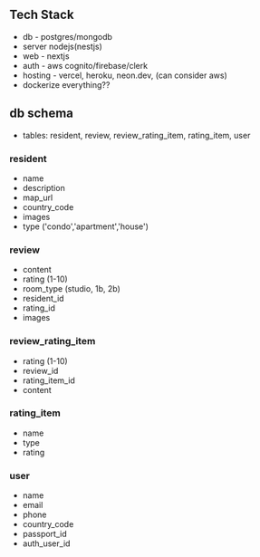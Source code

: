 ## Tech Stack

- db - postgres/mongodb
- server nodejs(nestjs)
- web - nextjs
- auth - aws cognito/firebase/clerk
- hosting - vercel, heroku, neon.dev, (can consider aws)
- dockerize everything??

## db schema

- tables: resident, review, review_rating_item, rating_item, user

### resident

- name
- description
- map_url
- country_code
- images
- type ('condo','apartment','house')

### review

- content
- rating (1-10)
- room_type (studio, 1b, 2b)
- resident_id
- rating_id
- images

### review_rating_item

- rating (1-10)
- review_id
- rating_item_id
- content

### rating_item

- name
- type
- rating

### user

- name
- email
- phone
- country_code
- passport_id
- auth_user_id
